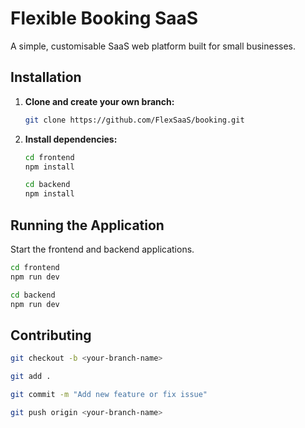 # Flexible Booking SaaS

A simple, customisable SaaS web platform built for small businesses.

## Installation

1. **Clone and create your own branch:**

   ```bash
   git clone https://github.com/FlexSaaS/booking.git
   ```

2. **Install dependencies:**

   ```bash
   cd frontend
   npm install
   ```

   ```bash
   cd backend
   npm install
   ```

## Running the Application

Start the frontend and backend applications.

```bash
cd frontend
npm run dev
```

```bash
cd backend
npm run dev
```

## Contributing

```bash
git checkout -b <your-branch-name>

git add .

git commit -m "Add new feature or fix issue"

git push origin <your-branch-name>
```
